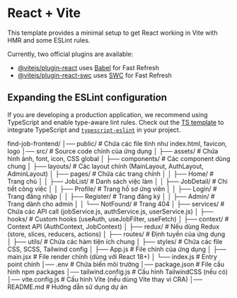 # React + Vite

This template provides a minimal setup to get React working in Vite with HMR and some ESLint rules.

Currently, two official plugins are available:

- [@vitejs/plugin-react](https://github.com/vitejs/vite-plugin-react/blob/main/packages/plugin-react/README.md) uses [Babel](https://babeljs.io/) for Fast Refresh
- [@vitejs/plugin-react-swc](https://github.com/vitejs/vite-plugin-react-swc) uses [SWC](https://swc.rs/) for Fast Refresh

## Expanding the ESLint configuration

If you are developing a production application, we recommend using TypeScript and enable type-aware lint rules. Check out the [TS template](https://github.com/vitejs/vite/tree/main/packages/create-vite/template-react-ts) to integrate TypeScript and [`typescript-eslint`](https://typescript-eslint.io) in your project.

find-job-frontend/
│── public/                   # Chứa các file tĩnh như index.html, favicon, logo
│── src/                      # Source code chính của ứng dụng
│   ├── assets/               # Chứa hình ảnh, font, icon, CSS global
│   ├── components/           # Các component dùng chung
│   ├── layouts/              # Các layout chính (MainLayout, AuthLayout, AdminLayout)
│   ├── pages/                # Chứa các trang chính
│   │   ├── Home/             # Trang chủ
│   │   ├── JobList/          # Danh sách việc làm
│   │   ├── JobDetail/        # Chi tiết công việc
│   │   ├── Profile/          # Trang hồ sơ ứng viên
│   │   ├── Login/            # Trang đăng nhập
│   │   ├── Register/         # Trang đăng ký
│   │   ├── Admin/            # Trang dành cho admin
│   │   └── NotFound/         # Trang 404
│   ├── services/             # Chứa các API call (jobService.js, authService.js, userService.js)
│   ├── hooks/                # Custom hooks (useAuth, useJobFilter, useFetch)
│   ├── context/              # Context API (AuthContext, JobContext)
│   ├── redux/                # Nếu dùng Redux (store, slices, reducers, actions)
│   ├── routes/               # Định tuyến của ứng dụng
│   ├── utils/                # Chứa các hàm tiện ích chung
│   ├── styles/               # Chứa các file CSS, SCSS, Tailwind config
│   ├── App.js                # File chính của ứng dụng
│   ├── main.jsx              # File render chính (dùng với React 18+)
│   └── index.js              # Entry point chính
│── .env                      # Chứa biến môi trường
│── package.json              # File cấu hình npm packages
│── tailwind.config.js        # Cấu hình TailwindCSS (nếu có)
│── vite.config.js            # Cấu hình Vite (nếu dùng Vite thay vì CRA)
│── README.md                 # Hướng dẫn sử dụng dự án
